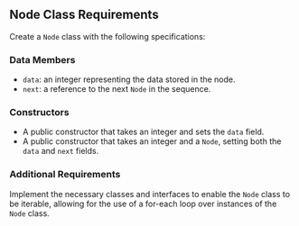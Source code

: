 ## Node Class Requirements

Create a `Node` class with the following specifications:

### Data Members

- `data`: an integer representing the data stored in the node.
- `next`: a reference to the next `Node` in the sequence.

### Constructors

- A public constructor that takes an integer and sets the `data` field.
- A public constructor that takes an integer and a `Node`, setting both the `data` and `next` fields.

### Additional Requirements

Implement the necessary classes and interfaces to enable the `Node` class to be iterable, allowing for the use of a for-each loop over instances of the `Node` class.
